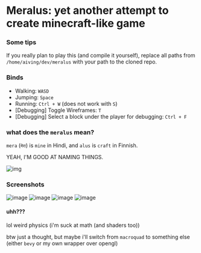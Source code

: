 # Meralus: yet another attempt to create minecraft-like game

### Some tips

If you really plan to play this (and compile it yourself), replace all paths from `/home/aiving/dev/meralus` with your path to the cloned repo.

### Binds

- Walking: `WASD`
- Jumping: `Space`
- Running: `Ctrl + W` (does not work with `S`)
- \[Debugging\] Toggle Wireframes: `T`
- \[Debugging\] Select a block under the player for debugging: `Ctrl + F`

### what does the `meralus` mean?

`mera` (`मेरा`) is `mine` in Hindi, and `alus` is `craft` in Finnish.

YEAH, I'M GOOD AT NAMING THINGS.

![img](https://c.tenor.com/Bl6dhMPkMs0AAAAd/tenor.gif)

### Screenshots

![image](https://github.com/user-attachments/assets/f8906e0b-c96b-40ba-b3fa-9f0a1a16787d)
![image](https://github.com/user-attachments/assets/d13c6b6f-4685-41c1-b2c8-f9153b81990a)
![image](https://github.com/user-attachments/assets/a1100126-43b1-4a40-9cf0-db5fda62fac7)
![image](https://github.com/user-attachments/assets/8b13db29-b6b2-4ac0-b034-399369b2eaa9)


#### uhh???

lol weird physics (i'm suck at math (and shaders too))

btw just a thought, but maybe i'll switch from `macroquad` to something else (either `bevy` or my own wrapper over opengl)


